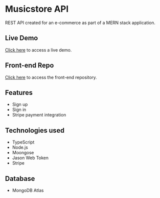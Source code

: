 # Musicstore API
REST API created for an e-commerce as part of a MERN stack application.

## Live Demo
[Click here](https://lucasmorettorodrigues.github.io/musicstore/) to access a live demo.

## Front-end Repo
[Click here](https://github.com/LucasMorettoRodrigues/musicstore) to access the front-end repository.

## Features
- Sign up
- Sign in
- Stripe payment integration

## Technologies used
- TypeScript
- Node.js
- Moongose
- Jason Web Token
- Stripe

## Database
- MongoDB Atlas


